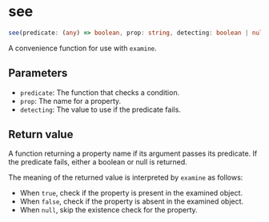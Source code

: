# see

```ts
see(predicate: (any) => boolean, prop: string, detecting: boolean | null = null): (any) => string | boolean | null
```

A convenience function for use with `examine`.

## Parameters

* `predicate`: The function that checks a condition.
* `prop`: The name for a property.
* `detecting`: The value to use if the predicate fails.

## Return value

A function returning a property name if its argument passes its predicate. If the predicate fails, either a boolean or null is returned.

The meaning of the returned value is interpreted by `examine` as follows:

* When `true`, check if the property is present in the examined object.
* When `false`, check if the property is absent in the examined object.
* When `null`, skip the existence check for the property.
